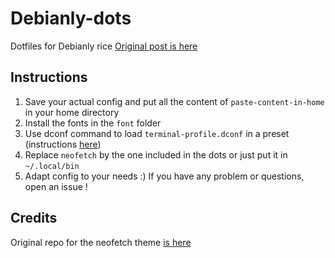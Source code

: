 # Debianly-dots
Dotfiles for Debianly rice
[Original post is here](https://www.reddit.com/r/unixporn/comments/145xwu4/i3radius_debianly_or_my_os_back_to_its_origins/)

## Instructions
1. Save your actual config and put all the content of `paste-content-in-home` in your home directory
2. Install the fonts in the `font` folder
3. Use dconf command to load `terminal-profile.dconf` in a preset (instructions [here](https://gist.github.com/fdaciuk/9ec4d8afc32063a6f74a21f8308e3807))
4. Replace `neofetch` by the one included in the dots or just put it in `~/.local/bin`
5. Adapt config to your needs :) If you have any problem or questions, open an issue !

## Credits
Original repo for the neofetch theme [is here](https://github.com/Chick2D/neofetch-themes)
